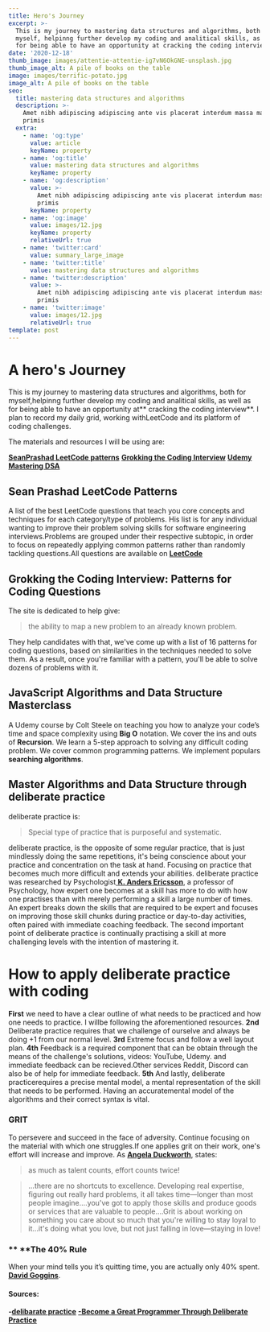 ```yaml
---
title: Hero's Journey
excerpt: >-
  This is my journey to mastering data structures and algorithms, both for
  myself, helpinng further develop my coding and analitical skills, as well as
  for being able to have an opportunity at cracking the coding interview
date: '2020-12-18'
thumb_image: images/attentie-attentie-ig7vN6OkGNE-unsplash.jpg
thumb_image_alt: A pile of books on the table
image: images/terrific-potato.jpg
image_alt: A pile of books on the table
seo:
  title: mastering data structures and algorithms
  description: >-
    Amet nibh adipiscing adipiscing ante vis placerat interdum massa massa
    primis
  extra:
    - name: 'og:type'
      value: article
      keyName: property
    - name: 'og:title'
      value: mastering data structures and algorithms
      keyName: property
    - name: 'og:description'
      value: >-
        Amet nibh adipiscing adipiscing ante vis placerat interdum massa massa
        primis
      keyName: property
    - name: 'og:image'
      value: images/12.jpg
      keyName: property
      relativeUrl: true
    - name: 'twitter:card'
      value: summary_large_image
    - name: 'twitter:title'
      value: mastering data structures and algorithms
    - name: 'twitter:description'
      value: >-
        Amet nibh adipiscing adipiscing ante vis placerat interdum massa massa
        primis
    - name: 'twitter:image'
      value: images/12.jpg
      relativeUrl: true
template: post
---
```

# A hero's Journey

This is my journey to mastering data structures and algorithms, both for myself,helpinng further develop my coding and analitical skills, as well as for being able to have an opportunity at\*\* cracking the coding interview\*\*. I plan to record my daily grid, working withLeetCode and its platform of coding challenges.

The materials and resources I will be using are:

[**SeanPrashad LeetCode patterns**](https://seanprashad.com/leetcode-patterns/)
[**Grokking the Coding Interview**](https://www.educative.io/courses/grokking-the-coding-interview)
[**Udemy Mastering DSA**](https://seanprashad.com/leetcode-patterns/)

## Sean Prashad LeetCode Patterns

A list of the best LeetCode questions that teach you core concepts and techniques for each category/type of problems. His list is for any individual wanting to improve their problem solving skills for software engineering interviews.Problems are grouped under their respective subtopic, in order to focus on repeatedly applying common patterns rather than randomly tackling questions.All questions are available on
[**LeetCode**](https://leetcode.com)

## Grokking the Coding Interview: Patterns for Coding Questions

The site is dedicated to help give:

> the ability to map a new problem to an already known problem.


They help candidates with that, we've come up with a list of 16 patterns for coding questions, based on similarities in the techniques needed to solve them. As a result, once you're familiar with a pattern, you'll be able to solve dozens of problems with it.

## JavaScript Algorithms and Data Structure Masterclass

A Udemy course by Colt Steele on teaching you how to analyze your code’s time and space complexity using **Big O** notation.  We cover the ins and outs of **Recursion**.  We learn a 5-step approach to solving any difficult coding problem. We cover common programming patterns. We implement populars **searching algorithms**.

## Master Algorithms and Data Structure through deliberate practice

deliberate practice is: 

> Special type of practice that is purposeful and systematic. 


deliberate practice, is the opposite of some regular practice, that is just mindlessly doing the same repetitions, it's being conscience about your practice and concentration on the task at hand. Focusing on practice that becomes much more difficult and extends your abilities.
deliberate practice was researched by Psychologist[ **K. Anders Ericsson**](https://en.wikipedia.org/wiki/K.\_Anders_Ericsson), a professor of Psychology,  how expert one becomes at a skill has more to do with how one practises than with merely performing a skill a large number of times. An expert breaks down the skills that are required to be expert and focuses on improving those skill chunks during practice or day-to-day activities, often paired with immediate coaching feedback.
The second important point of deliberate practice is continually practising a skill at more challenging levels with the intention of mastering it.



# How to apply deliberate practice with coding

**First** we need to have a clear outline of what needs to be practiced and how one needs to practice. I willbe following the aforementioned resources. **2nd** Deliberate practice requires that we challenge of ourselve and always be doing +1 from our normal level. **3rd** Extreme focus and follow a well layout plan. **4th** Feedback is a required component that can be obtain through the means of the challenge's solutions, videos: YouTube, Udemy. and immediate feedback can be recieved.Other services Reddit, Discord can also be of help for immediate feedback. **5th** And lastly, deliberate practicerequires a precise mental model, a mental representation of the skill that needs to be performed. Having an accuratemental model of the algorithms and their correct syntax is vital.

### GRIT

To persevere and succeed in the face of adversity. Continue focusing on the material with which one struggles.If one applies grit on their work, one's effort will increase and improve. 
As [**Angela Duckworth**](https://en.wikipedia.org/wiki/Angela_Duckworth), states:  

> as much as talent counts, effort counts twice!

>
> ...there are no shortcuts to excellence. Developing real expertise, figuring out really hard problems, it all takes time―longer than most people imagine....you've got to apply those skills and produce goods or services that are valuable to people....Grit is about working on something you care about so much that you're willing to stay loyal to it...it's doing what you love, but not just falling in love―staying in love!

### **&#xA;**The 40% Rule

When your mind tells you it’s quitting time, you are actually only 40% spent.[ **David Goggins**](https://davidgoggins.com).



#### **Sources**:

**-**[**delibarate practice**](https://en.wikipedia.org/wiki/Practice_\(learning_method\)#Deliberate_practice)
[**-Become a Great Programmer Through Deliberate Practice**](https://thelearningprogrammer.com/become-a-great-programmer-through-deliberate-practice\_/)
